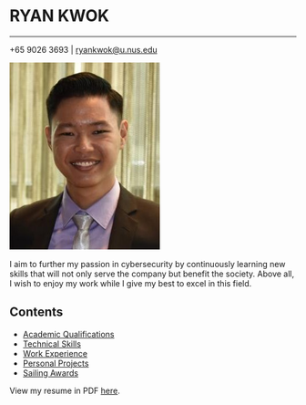 # RYAN KWOK

---

+65 9026 3693 \| [ryankwok@u.nus.edu](mailto:ryankwok@u.nus.edu)

![profile_picture](profile_picture.jpg)

I aim to further my passion in cybersecurity by continuously learning new skills that will not only serve the company but benefit the society. Above all, I wish to enjoy my work while I give my best to excel in this field.

## Contents

* [Academic Qualifications](academic_qualifications/academic_qualifications.md)
* [Technical Skills](technical_skills/technical_skills.md)
* [Work Experience](work_experience/work_experience.md)
* [Personal Projects](personal_projects/personal_projects.md)
* [Sailing Awards](sailing_awards/sailing_awards.md)

View my resume in PDF [here](resume/ryan_kwok.pdf).
